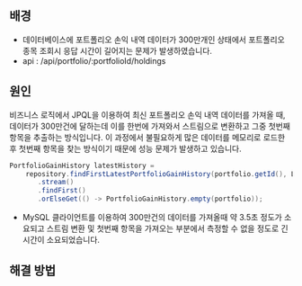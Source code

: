
## 배경
- 데이터베이스에 포트폴리오 손익 내역 데이터가 300만개인 상태에서 포트폴리오 종목 조회시 응답 시간이 길어지는 문제가 발생하였습니다.
- api : /api/portfolio/:portfolioId/holdings

## 원인
비즈니스 로직에서 JPQL을 이용하여 최신 포트폴리오 손익 내역 데이터를 가져올 때, 데이터가 300만건에 달하는데 이를 한번에 가져와서 스트림으로 변환하고 그중 첫번째 항목을 추출하는 방식입니다. 이 과정에서 불필요하게 많은 데이터를 메모리로 로드한 후 첫번째 항목을 찾는 방식이기 때문에 성능 문제가 발생하고 있습니다.
```java
PortfolioGainHistory latestHistory =  
    repository.findFirstLatestPortfolioGainHistory(portfolio.getId(), LocalDateTime.now())  
       .stream()  
       .findFirst()  
       .orElseGet(() -> PortfolioGainHistory.empty(portfolio));
```
- MySQL 클라이언트를 이용하여 300만건의 데이터를 가져올때 약 3.5초 정도가 소요되고 스트림 변환 및 첫번째 항목을 가져오는 부분에서 측정할 수 없을 정도로 긴 시간이 소요되었습니다.

## 해결 방법


